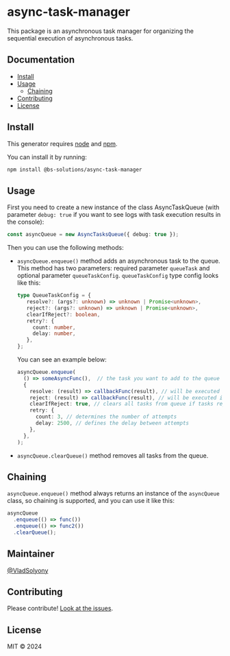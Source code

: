 # async-task-manager

This package is an asynchronous task manager for organizing the sequential execution of asynchronous tasks.

## Documentation

- [Install](#install)
- [Usage](#usage)
  - [Chaining](#chaining)
- [Contributing](#contributing)
- [License](#license)

## Install

This generator requires [node](https://nodejs.org) and [npm](https://npmjs.com).

You can install it by running:

```sh
npm install @bs-solutions/async-task-manager
```

## Usage

First you need to create a new instance of the class AsyncTaskQueue (with parameter `debug: true` if you want to see logs with task execution results in the console): 

```ts
const asyncQueue = new AsyncTasksQueue({ debug: true });
```

Then you can use the following methods:
- `asyncQueue.enqueue()` method adds an asynchronous task to the queue. This method has two parameters: required parameter `queueTask` and optional parameter `queueTaskConfig`.
  `queueTaskConfig` type config looks like this:
   ```ts
  type QueueTaskConfig = { 
      resolve?: (args?: unknown) => unknown | Promise<unknown>,
      reject?: (args?: unknown) => unknown | Promise<unknown>,
      clearIfReject?: boolean,
      retry?: {
        count: number,
        delay: number,
      },
  };
   ``` 
   You can see an example below:
  ```ts
  asyncQueue.enqueue(
    () => someAsyncFunc(),  // the task you want to add to the queue
    {
      resolve: (result) => callbackFunc(result), // will be executed if tasks resolve
      reject: (result) => callbackFunc(result), // will be executed if tasks reject
      clearIfReject: true, // clears all tasks from queue if tasks reject 
      retry: {
        count: 3, // determines the number of attempts
        delay: 2500, // defines the delay between attempts
      },
    },
  );
  ```
- `asyncQueue.clearQueue()` method removes all tasks from the queue.

## Chaining

`asyncQueue.enqueue()` method always returns an instance of the `asyncQueue` class, so chaining is supported, and you can use it like this:

```ts
asyncQueue
  .enqueue(() => func())
  .enqueue(() => func2())
  .clearQueue();
```

## Maintainer

[@VladSolyony](https://github.com/VladSolyony)

## Contributing

Please contribute! [Look at the issues](https://github.com/Bastion-RND/async-task-manager/issues).

## License

MIT © 2024